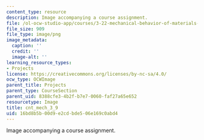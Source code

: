 ```yaml
---
content_type: resource
description: Image accompanying a course assignment.
file: /ol-ocw-studio-app/courses/3-22-mechanical-behavior-of-materials-spring-2008/16bd8b5b00d9e2cdbde506e169c0abd4_cnt_mech_3_9.png
file_size: 909
file_type: image/png
image_metadata:
  caption: ''
  credit: ''
  image-alt: ''
learning_resource_types:
- Projects
license: https://creativecommons.org/licenses/by-nc-sa/4.0/
ocw_type: OCWImage
parent_title: Projects
parent_type: CourseSection
parent_uid: 8388cfe3-4b2f-b7e7-0060-faf27a65e652
resourcetype: Image
title: cnt_mech_3_9
uid: 16bd8b5b-00d9-e2cd-bde5-06e169c0abd4
---
```

Image accompanying a course assignment.